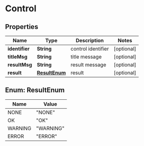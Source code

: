 
# Control

## Properties
Name | Type | Description | Notes
------------ | ------------- | ------------- | -------------
**identifier** | **String** | control identifier |  [optional]
**titleMsg** | **String** | title message |  [optional]
**resultMsg** | **String** | result message |  [optional]
**result** | [**ResultEnum**](#ResultEnum) | result |  [optional]


<a name="ResultEnum"></a>
## Enum: ResultEnum
Name | Value
---- | -----
NONE | &quot;NONE&quot;
OK | &quot;OK&quot;
WARNING | &quot;WARNING&quot;
ERROR | &quot;ERROR&quot;



